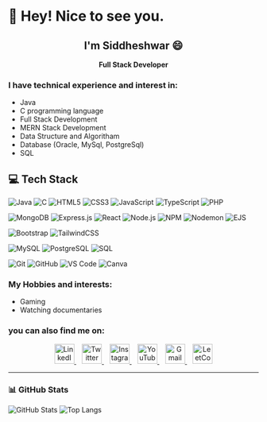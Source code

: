 # 👋 Hey! Nice to see you.
<div align="center">

## I'm Siddheshwar 😄

</div>
<p align="center"><b>Full Stack Developer</b></p>

### I have technical experience and interest in:
- Java
- C programming language
- Full Stack Development
- MERN Stack Development
- Data Structure and Algoritham
- Database (Oracle, MySql, PostgreSql)
- SQL


## 💻 Tech Stack
![Java](https://img.shields.io/badge/Java-007396?style=for-the-badge&logo=openjdk&logoColor=white)
![C](https://img.shields.io/badge/C-00599C?style=for-the-badge&logo=c&logoColor=white)
![HTML5](https://img.shields.io/badge/HTML5-E34F26?style=for-the-badge&logo=html5&logoColor=white)
![CSS3](https://img.shields.io/badge/CSS3-1572B6?style=for-the-badge&logo=css3&logoColor=white)
![JavaScript](https://img.shields.io/badge/JavaScript-F7DF1E?style=for-the-badge&logo=javascript&logoColor=black)
![TypeScript](https://img.shields.io/badge/TypeScript-3178C6?style=for-the-badge&logo=typescript&logoColor=white)
![PHP](https://img.shields.io/badge/PHP-777BB4?style=for-the-badge&logo=php&logoColor=white)

![MongoDB](https://img.shields.io/badge/MongoDB-47A248?style=for-the-badge&logo=mongodb&logoColor=white)
![Express.js](https://img.shields.io/badge/Express.js-000000?style=for-the-badge&logo=express&logoColor=white)
![React](https://img.shields.io/badge/React-61DAFB?style=for-the-badge&logo=react&logoColor=black)
![Node.js](https://img.shields.io/badge/Node.js-339933?style=for-the-badge&logo=node.js&logoColor=white)
![NPM](https://img.shields.io/badge/NPM-CB3837?style=for-the-badge&logo=npm&logoColor=white)
![Nodemon](https://img.shields.io/badge/Nodemon-76D04B?style=for-the-badge&logo=nodemon&logoColor=white)
![EJS](https://img.shields.io/badge/EJS-8C8C8C?style=for-the-badge&logo=ejs&logoColor=white)

![Bootstrap](https://img.shields.io/badge/Bootstrap-7952B3?style=for-the-badge&logo=bootstrap&logoColor=white)
![TailwindCSS](https://img.shields.io/badge/Tailwind_CSS-06B6D4?style=for-the-badge&logo=tailwind-css&logoColor=white)

![MySQL](https://img.shields.io/badge/MySQL-4479A1?style=for-the-badge&logo=mysql&logoColor=white)
![PostgreSQL](https://img.shields.io/badge/PostgreSQL-316192?style=for-the-badge&logo=postgresql&logoColor=white)
![SQL](https://img.shields.io/badge/SQL-003B57?style=for-the-badge&logo=sqlite&logoColor=white)

![Git](https://img.shields.io/badge/Git-F05032?style=for-the-badge&logo=git&logoColor=white)
![GitHub](https://img.shields.io/badge/GitHub-181717?style=for-the-badge&logo=github&logoColor=white)
![VS Code](https://img.shields.io/badge/VS_Code-007ACC?style=for-the-badge&logo=visual-studio-code&logoColor=white)
![Canva](https://img.shields.io/badge/Canva-00C4CC?style=for-the-badge&logo=canva&logoColor=white)


### My Hobbies and interests:
- Gaming
- Watching documentaries
### you can also find me on:
<p align="center">
  <a href="https://www.linkedin.com/in/your-profile" target="_blank">
    <img src="https://cdn.jsdelivr.net/gh/devicons/devicon/icons/linkedin/linkedin-original.svg" alt="LinkedIn" width="40" height="40"/>
  </a>&nbsp;&nbsp;
  <a href="https://twitter.com/your-handle" target="_blank">
    <img src="https://cdn.jsdelivr.net/gh/devicons/devicon/icons/twitter/twitter-original.svg" alt="Twitter" width="40" height="40"/>
  </a>&nbsp;&nbsp;
  <a href="https://instagram.com/your-handle" target="_blank">
    <img src="https://upload.wikimedia.org/wikipedia/commons/a/a5/Instagram_icon.png" alt="Instagram" width="40" height="40"/>
  </a>&nbsp;&nbsp;
  <a href="https://youtube.com/@your-channel" target="_blank">
    <img src="https://upload.wikimedia.org/wikipedia/commons/9/9f/Youtube_full-color_icon_%282017%29.svg" alt="YouTube" width="40" height="40"/>
  </a>&nbsp;&nbsp;
  <a href="mailto:yourmail@example.com" target="_blank">
    <img src="https://cdn-icons-png.flaticon.com/512/5968/5968534.png" alt="Gmail" width="40" height="40"/>
  </a>&nbsp;&nbsp;
  <a href="https://leetcode.com/your-username" target="_blank">
    <img src="https://upload.wikimedia.org/wikipedia/commons/1/19/LeetCode_logo_black.png" alt="LeetCode" width="40" height="40"/>
  </a>
</p>


---

### 📊 GitHub Stats

![GitHub Stats](https://github-readme-stats.vercel.app/api?username=Siddheshwar4141&show_icons=true&theme=radical)
![Top Langs](https://github-readme-stats.vercel.app/api/top-langs/?username=Siddheshwar4141&layout=compact&theme=radical)
